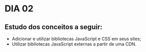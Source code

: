 # DIA 02

## Estudo dos conceitos a seguir:

- Adicionar e utilizar bibliotecas JavaScript e CSS em seus sites;
- Utilizar bibliotecas JavaScript externas a partir de uma CDN.
